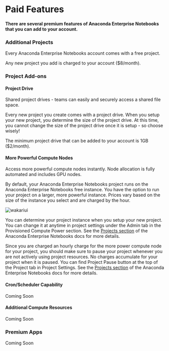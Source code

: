 # Paid Features

#### There are several premium features of Anaconda Enterprise Notebooks that you can add to your account.

### Additional Projects

Every Anaconda Enterprise Notebooks account comes with a free project.

Any new project you add is charged to your account ($8/month).

### Project Add-ons

#### Project Drive

Shared project drives - teams can easily and securely access a shared file space.

Every new project you create comes with a project drive.  When you setup your new project, you determine the size of the project drive.  At this time, you cannot change the size of the project drive once it is setup - so choose wisely!

The minimum project drive that can be added to your account is 1GB ($2/month).

#### More Powerful Compute Nodes

Access more powerful compute nodes instantly.  Node allocation is fully automated and includes GPU nodes.

By default, your Anaconda Enterprise Notebooks project runs on the Anaconda Enterprise Notebooks free instance.  You have the option to run your project on a larger, more powerful instance.  Prices vary based on the size of the instance you select and are charged by the hour.

![wakariui](img/wakari_aws_nodecosttable.png)

You can determine your project instance when you setup your new project. You can change it at anytime in project settings under the Admin tab in the Provisioned Compute Power section. See the <a href="projects.html">Projects  section</a> of the Anaconda Enterprise Notebooks docs for more details.

Since you are charged an hourly charge for the more power compute node for your project, you should make sure to pause your project whenever you are not actively using project resources. No charges accumulate for your project when it is paused.  You can find Project Pause button at the top of the Project tab in Project Settings. See the <a href="projects.html">Projects  section</a> of the Anaconda Enterprise Notebooks docs for more details.

#### Cron/Scheduler Capability
Coming Soon

#### Additional Compute Resources
Coming Soon

### Premium Apps
Coming Soon
